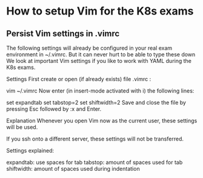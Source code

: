 # How to setup Vim for the K8s exams

## Persist Vim settings in .vimrc
The following settings will already be configured in your real exam environment in ~/.vimrc. But it can never hurt to be able to type these down
We look at important Vim settings if you like to work with YAML during the K8s exams.

Settings
First create or open (if already exists) file .vimrc :

vim ~/.vimrc
Now enter (in insert-mode activated with i) the following lines:

set expandtab
set tabstop=2
set shiftwidth=2
Save and close the file by pressing Esc followed by :x and Enter.

Explanation
Whenever you open Vim now as the current user, these settings will be used.

If you ssh onto a different server, these settings will not be transferred.

Settings explained:

expandtab: use spaces for tab
tabstop: amount of spaces used for tab
shiftwidth: amount of spaces used during indentation

